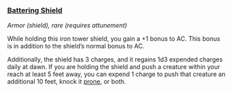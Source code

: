 ### [Battering Shield](https://www.dndbeyond.com/magic-items/battering-shield)

_Armor (shield), rare (requires attunement)_

While holding this iron tower shield, you gain a +1 bonus to AC. This bonus is in addition to the shield’s normal bonus to AC.

Additionally, the shield has 3 charges, and it regains 1d3 expended charges daily at dawn. If you are holding the shield and push a creature within your reach at least 5 feet away, you can expend 1 charge to push that creature an additional 10 feet, knock it [prone](https://www.dndbeyond.com/compendium/rules/basic-rules/appendix-a-conditions#Prone), or both.